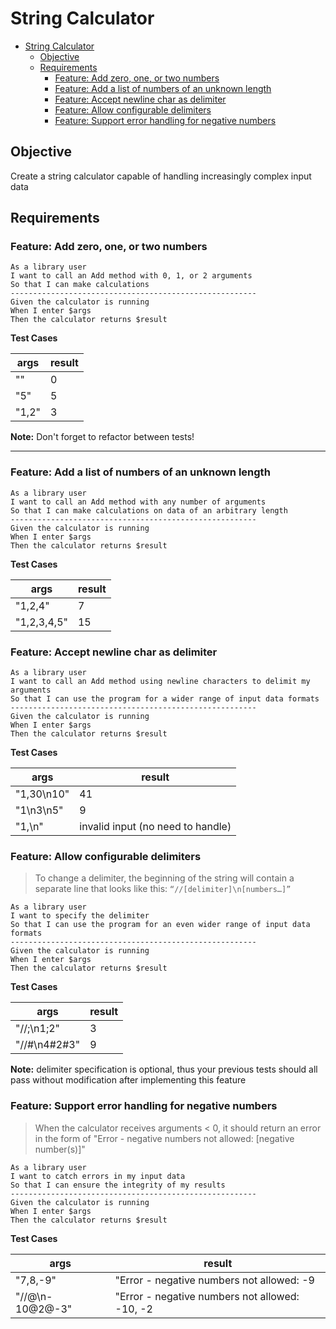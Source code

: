 # String Calculator
- [String Calculator](#string-calculator)
  - [Objective](#objective)
  - [Requirements](#requirements)
    - [Feature: Add zero, one, or two numbers](#feature-add-zero-one-or-two-numbers)
    - [Feature: Add a list of numbers of an unknown length](#feature-add-a-list-of-numbers-of-an-unknown-length)
    - [Feature: Accept newline char as delimiter](#feature-accept-newline-char-as-delimiter)
    - [Feature: Allow configurable delimiters](#feature-allow-configurable-delimiters)
    - [Feature: Support error handling for negative numbers](#feature-support-error-handling-for-negative-numbers)
## Objective
Create a string calculator capable of handling increasingly complex input data

## Requirements
### Feature: Add zero, one, or two numbers

    As a library user  
    I want to call an Add method with 0, 1, or 2 arguments
    So that I can make calculations
    -------------------------------------------------------
    Given the calculator is running
    When I enter $args
    Then the calculator returns $result

**Test Cases**

| args  | result |
| ----- | ------ |
| ""    | 0      |
| "5"   | 5      |
| "1,2" | 3      |

**Note:** Don't forget to refactor between tests!

---

### Feature: Add a list of numbers of an unknown length 

    As a library user  
    I want to call an Add method with any number of arguments
    So that I can make calculations on data of an arbitrary length
    -------------------------------------------------------
    Given the calculator is running
    When I enter $args
    Then the calculator returns $result

**Test Cases**

| args        | result |
| ----------- | ------ |
| "1,2,4"     | 7      |
| "1,2,3,4,5" | 15     |

### Feature: Accept newline char as delimiter 

    As a library user  
    I want to call an Add method using newline characters to delimit my arguments
    So that I can use the program for a wider range of input data formats
    -------------------------------------------------------
    Given the calculator is running
    When I enter $args
    Then the calculator returns $result

**Test Cases**

| args       | result                            |
| ---------- | --------------------------------- |
| "1,30\n10" | 41                                |
| "1\n3\n5"  | 9                                 |
| "1,\n"     | invalid input (no need to handle) |


### Feature: Allow configurable delimiters 

 > To change a delimiter, the beginning of the string will contain a separate line that looks like this: ```“//[delimiter]\n[numbers…]”```

    As a library user  
    I want to specify the delimiter
    So that I can use the program for an even wider range of input data formats
    -------------------------------------------------------
    Given the calculator is running
    When I enter $args
    Then the calculator returns $result

**Test Cases**

| args         | result |
| ------------ | ------ |
| "//;\n1;2"   | 3      |
| "//#\n4#2#3" | 9      |

**Note:** delimiter specification is optional, thus your previous tests should all pass without modification after implementing this feature

### Feature: Support error handling for negative numbers

 > When the calculator receives arguments < 0, it should return an error in the form of "Error - negative numbers not allowed: [negative number(s)]"

    As a library user  
    I want to catch errors in my input data
    So that I can ensure the integrity of my results
    -------------------------------------------------------
    Given the calculator is running
    When I enter $args
    Then the calculator returns $result

**Test Cases**

| args            | result                                         |
| --------------- | ---------------------------------------------- |
| "7,8,-9"        | "Error - negative numbers not allowed: -9      |
| "//@\n-10@2@-3" | "Error - negative numbers not allowed: -10, -2 |